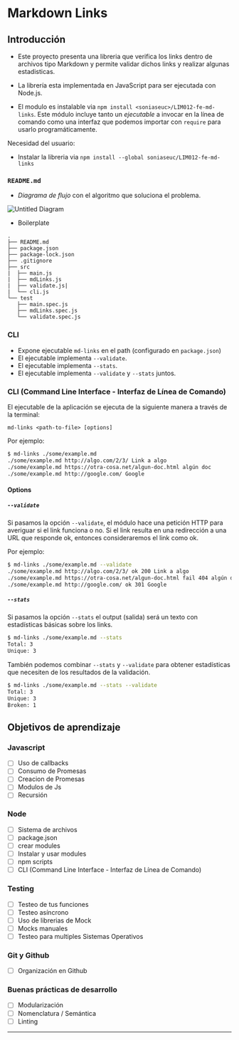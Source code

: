 # Markdown Links

## Introducción

- Este proyecto presenta una libreria que verifica los links dentro de archivos tipo Markdown y permite validar dichos links y realizar algunas estadisticas. 

- La librería esta implementada en JavaScript para ser ejecutada con
Node.js.

- El modulo es instalable via `npm install <soniaseuc>/LIM012-fe-md-links`. Este
módulo incluye tanto un _ejecutable_ a invocar en la línea de
comando como una interfaz que podemos importar con `require` para usarlo
programáticamente.

Necesidad del usuario:

- Instalar la libreria via `npm install --global soniaseuc/LIM012-fe-md-links`

### `README.md`

- *Diagrama de flujo* con el algoritmo que
  soluciona el problema.

![Untitled Diagram](https://user-images.githubusercontent.com/60791273/86290192-a381ff80-bbb2-11ea-95fb-5b9bdf525302.jpg)

- Boilerplate

```
.
├── README.md
├── package.json
├── package-lock.json
├── .gitignore
├── src
|  ├── main.js
|  ├── mdLinks.js
|  ├── validate.js|
|  └── cli.js
└── test
   ├── main.spec.js
   ├── mdLinks.spec.js
   └── validate.spec.js
```
### CLI

- Expone ejecutable `md-links` en el path (configurado en `package.json`)
- El ejecutable implementa `--validate`.
- El ejecutable implementa `--stats`.
- El ejecutable implementa `--validate` y `--stats` juntos.

### CLI (Command Line Interface - Interfaz de Línea de Comando)

El ejecutable de la aplicación se ejecuta de la siguiente
manera a través de la terminal:

`md-links <path-to-file> [options]`

Por ejemplo:

```sh
$ md-links ./some/example.md
./some/example.md http://algo.com/2/3/ Link a algo
./some/example.md https://otra-cosa.net/algun-doc.html algún doc
./some/example.md http://google.com/ Google
```

#### Options

##### `--validate`

Si pasamos la opción `--validate`, el módulo hace una petición HTTP para
averiguar si el link funciona o no. Si el link resulta en una redirección a una
URL que responde ok, entonces consideraremos el link como ok.

Por ejemplo:

```sh
$ md-links ./some/example.md --validate
./some/example.md http://algo.com/2/3/ ok 200 Link a algo
./some/example.md https://otra-cosa.net/algun-doc.html fail 404 algún doc
./some/example.md http://google.com/ ok 301 Google
```

##### `--stats`

Si pasamos la opción `--stats` el output (salida) será un texto con estadísticas
básicas sobre los links.

```sh
$ md-links ./some/example.md --stats
Total: 3
Unique: 3
```

También podemos combinar `--stats` y `--validate` para obtener estadísticas que
necesiten de los resultados de la validación.

```sh
$ md-links ./some/example.md --stats --validate
Total: 3
Unique: 3
Broken: 1
```

## Objetivos de aprendizaje

### Javascript
- [ ] Uso de callbacks
- [ ] Consumo de Promesas
- [ ] Creacion de Promesas
- [ ] Modulos de Js
- [ ] Recursión

### Node
- [ ] Sistema de archivos
- [ ] package.json
- [ ] crear modules
- [ ] Instalar y usar modules
- [ ] npm scripts
- [ ] CLI (Command Line Interface - Interfaz de Línea de Comando)

### Testing
- [ ] Testeo de tus funciones
- [ ] Testeo asíncrono
- [ ] Uso de librerias de Mock
- [ ] Mocks manuales
- [ ] Testeo para multiples Sistemas Operativos

### Git y Github
- [ ] Organización en Github

### Buenas prácticas de desarrollo
- [ ] Modularización
- [ ] Nomenclatura / Semántica
- [ ] Linting

***